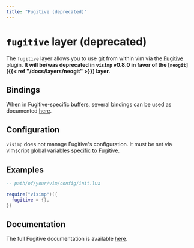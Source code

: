 ```yaml
---
title: "Fugitive (deprecated)"
---
```


# `fugitive` layer (deprecated)

The `fugitive` layer allows you to use git from within vim via the
[Fugitive](https://github.com/tpope/vim-fugitive) plugin. **It will be/was
deprecated in `visimp` v0.8.0 in favor of the [`neogit`]({{< ref
"/docs/layers/neogit" >}}) layer.**

## Bindings

When in Fugitive-specific buffers, several bindings can be used as documented
[here](https://github.com/tpope/vim-fugitive/blob/master/doc/fugitive.txt).


## Configuration

`visimp` does not manage Fugitive's configuration. It must be set via vimscript
global variables [specific to
Fugitive](https://github.com/tpope/vim-fugitive/blob/master/doc/fugitive.txt).

## Examples

```lua
-- path/of/your/vim/config/init.lua

require("visimp")({
  fugitive = {},
})
```

## Documentation

The full Fugitive documentation is available
[here](https://github.com/tpope/vim-fugitive).
